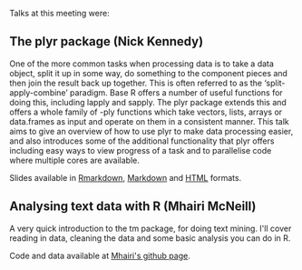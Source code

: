 Talks at this meeting were:


## The plyr package (Nick Kennedy)

One of the more common tasks when processing data is to take a data object, split it up in some way, do something to the component pieces and then join the result back up together. This is often referred to as the ‘split-apply-combine’ paradigm. Base R offers a number of useful functions for doing this, including lapply and sapply. The plyr package extends this and offers a whole family of -ply functions which take vectors, lists, arrays or data.frames as input and operate on them in a consistent manner. This talk aims to give an overview of how to use plyr to make data processing easier, and also introduces some of the additional functionality that plyr offers including easy ways to view progress of a task and to parallelise code where multiple cores are available.

Slides available in [Rmarkdown](Kennedy_plyr-talk.Rmd), [Markdown](Kennedy_plyr-talk.md) and [HTML](https://rawgit.com/NikNakk/edinbr-talks/Kennedy-talk/2015-09-16/Kennedy_plyr-talk.html) formats.

## Analysing text data with R (Mhairi McNeill)

A very quick introduction to the tm package, for doing text mining. I'll cover reading in data, cleaning the data and some basic analysis you can do in R.

Code and data available at [Mhairi's github page](https://github.com/mhairi/tm_tutorial).